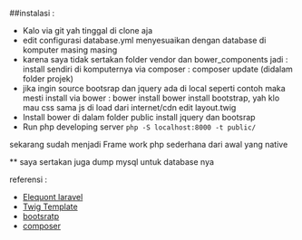 ##instalasi :
- Kalo via git yah tinggal di clone aja
- edit configurasi database.yml menyesuaikan dengan database di komputer masing masing
- karena saya tidak sertakan folder vendor dan bower_components jadi :
  install sendiri di komputernya via composer : composer update (didalam folder projek)
- jika ingin source bootsrap dan jquery ada di local seperti contoh maka mesti install via bower :
  bower install bower install bootstrap, yah klo mau css sama js di load dari internet/cdn edit 
  layout.twig 	
- Install bower di dalam folder public install jquery dan bootsrap
- Run php developing server ``` php -S localhost:8000 -t public/ ```

sekarang sudah menjadi Frame work php sederhana dari awal yang native

** saya sertakan juga dump mysql untuk database nya

referensi :
* [Elequont laravel](https://laravel.com/docs/5.3/eloquent)
* [Twig Template](twig.sensiolabs.org/documentation)
* [bootsratp](getbootstrap.com/getting-started/)
* [composer](https://getcomposer.org/)
